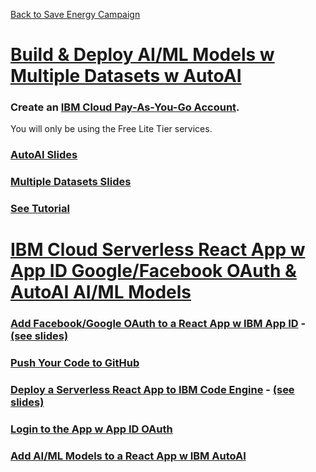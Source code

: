 [Back to Save Energy Campaign](../Starter_Kit_1.md)

# [Build & Deploy AI/ML Models w Multiple Datasets w AutoAI](https://www.crowdcast.io/e/watson-superclass-two)

### Create an [**IBM Cloud Pay-As-You-Go Account**](https://ibm.biz/ufhacks2021).
You will only be using the Free Lite Tier services.

### [AutoAI Slides](https://docs.google.com/presentation/d/1sths2CeZxvcuDL-6-eBHKnsmM5Na2J7BYSl3Q7mRDxY/edit?usp=sharing)

### [Multiple Datasets Slides](https://docs.google.com/presentation/d/1FxYlr9ptp4D-DY85GVGRtOOS_kXebkCe4DD8yxaW0e8/edit?usp=sharing)

### [See Tutorial](https://dev.to/ibmdeveloper/think-lab-2124-build-deploy-ai-ml-models-w-multiple-datasets-w-autoai-part-a-24pk)


# [IBM Cloud Serverless React App w App ID Google/Facebook OAuth & AutoAI AI/ML Models](./ibm-react-app)

### [Add Facebook/Google OAuth to a React App w IBM App ID](https://github.com/jritten/UF_Hackathon_Starter_kit/blob/main/Starter_Kit_1/ibm-react-app/README.md#add-facebookgoogle-oauth-to-a-react-app-w-ibm-app-id) - [(see slides)](https://docs.google.com/presentation/d/1L9JfBOWnQzKl9bYDkZ6lWRrij530Vg3pVBL2BZ-Gwgs/edit?usp=sharing)

### [Push Your Code to GitHub](https://github.com/jritten/UF_Hackathon_Starter_kit/blob/main/Starter_Kit_1/ibm-react-app/README.md#push-your-code-to-github)

### [Deploy a Serverless React App to IBM Code Engine](https://github.com/jritten/UF_Hackathon_Starter_kit/blob/main/Starter_Kit_1/ibm-react-app/README.md#deploy-a-serverless-react-app-to-ibm-code-engine) - [(see slides)](https://docs.google.com/presentation/d/1sXPzNECjdG7nwKgbTsZXMEOKR8zBfZ8Fs7uzLHWC4Hg/edit?usp=sharing)

### [Login to the App w App ID OAuth](https://github.com/jritten/UF_Hackathon_Starter_kit/blob/main/Starter_Kit_1/ibm-react-app/README.md#login-to-the-app-w-app-id-oauth)

### [Add AI/ML Models to a React App w IBM AutoAI](https://github.com/jritten/UF_Hackathon_Starter_kit/blob/develop/Starter_Kit_1/ibm-react-app/README.md#add-aiml-models-to-a-react-app-w-ibm-autoai)

